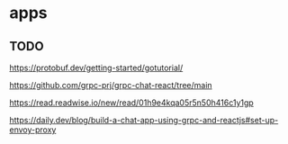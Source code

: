 # apps

## TODO

https://protobuf.dev/getting-started/gotutorial/

https://github.com/grpc-prj/grpc-chat-react/tree/main

https://read.readwise.io/new/read/01h9e4kqa05r5n50h416c1y1gp

https://daily.dev/blog/build-a-chat-app-using-grpc-and-reactjs#set-up-envoy-proxy
